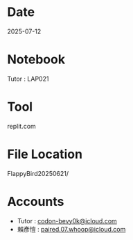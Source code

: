 # Date
2025-07-12

# Notebook
Tutor : LAP021

# Tool
replit.com

# File Location
FlappyBird20250621/

# Accounts
- Tutor : codon-bevy0k@icloud.com
- 賴彥愷 : paired.07.whoop@icloud.com
